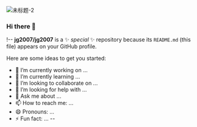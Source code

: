 ![未标题-2](https://user-images.githubusercontent.com/91332664/140465378-560bce0d-0455-44c3-8f4f-bf48715da6ba.jpg)

### Hi there 👋

!--
**jg2007/jg2007** is a ✨ _special_ ✨ repository because its `README.md` (this file) appears on your GitHub profile.

Here are some ideas to get you started:

- 🔭 I’m currently working on ...
- 🌱 I’m currently learning ...
- 👯 I’m looking to collaborate on ...
- 🤔 I’m looking for help with ...
- 💬 Ask me about ...
- 📫 How to reach me: ...
- 😄 Pronouns: ...
- ⚡ Fun fact: ...
--

